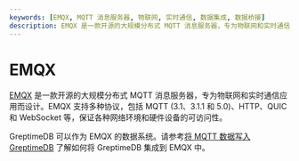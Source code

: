 ```yaml
---
keywords: [EMQX, MQTT 消息服务器, 物联网, 实时通信, 数据集成, 数据桥接]
description: EMQX 是一款开源的大规模分布式 MQTT 消息服务器，专为物联网和实时通信应用而设计。了解如何将 GreptimeDB 集成到 EMQX 中。
---
```


# EMQX

[EMQX](https://www.emqx.io/) 是一款开源的大规模分布式 MQTT 消息服务器，专为物联网和实时通信应用而设计。EMQX 支持多种协议，包括 MQTT (3.1、3.1.1 和 5.0)、HTTP、QUIC 和 WebSocket 等，保证各种网络环境和硬件设备的可访问性。

GreptimeDB 可以作为 EMQX 的数据系统。请参考[将 MQTT 数据写入 GreptimeDB](https://docs.emqx.com/zh/emqx/latest/data-integration/data-bridge-greptimedb.html) 了解如何将 GreptimeDB 集成到 EMQX 中。
